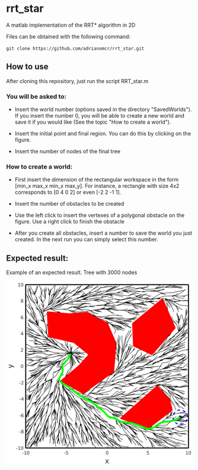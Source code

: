 # rrt_star
A matlab implementation of the RRT* algorithm in 2D


Files can be obtained with the following command:

``git clone https://github.com/adrianomcr/rrt_star.git``


## How to use

After cloning this repository, just run the script RRT_star.m

### You will be asked to:

- Insert the world number (options saved in the directory "SavedWorlds"). If you insert the number 0, you will be able to create a new world and save it if you would like (See the topic "How to create a world").

- Insert the initial point and final region. You can do this by clicking on the figure.

- Insert the number of nodes of the final tree

### How to create a world:

- First insert the dimension of the rectangular workspace in the form [min_x max_x min_x max_y]. For instance, a rectangle with size 4x2 corresponds to [0 4 0 2] or even [-2 2 -1 1].

- Insert the number of obstacles to be created

- Use the left click to insert the vertexes of a polygonal obstacle on the figure. Use a right click to finish the obstacle

- After you create all obstacles, insert a number to save the world you just created. In the next run you can simply select this number.
 


## Expected result:

Example of an expected result. Tree with 3000 nodes

![image](./image/example.png)

